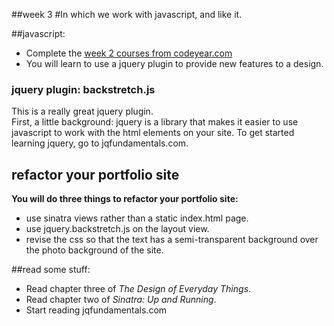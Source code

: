 ##week 3
#In which we work with javascript, and like it.

##javascript:
- Complete the [week 2 courses from codeyear.com](http://www.codecademy.com/curricula/code-year/units/2)
- You will learn to use a jquery plugin to provide new features to a design.

### jquery plugin: backstretch.js
This is a really great jquery plugin.  
First, a little background: jquery is a library that makes it easier to use javascript to work with the html elements on your site.
To get started learning jquery, go to jqfundamentals.com.  

## refactor your portfolio site
**You will do three things to refactor your portfolio site:**  
- use sinatra views rather than a static index.html page.  
- use jquery.backstretch.js on the layout view.    
- revise the css so that the text has a semi-transparent background over the photo background of the site.  

##read some stuff:
- Read chapter three of _The Design of Everyday Things_.
- Read chapter two of _Sinatra: Up and Running_.
- Start reading jqfundamentals.com